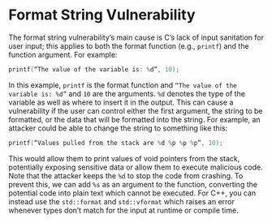 # Format String Vulnerability
The format string vulnerability’s main cause is C’s lack of input sanitation for user input; this applies to both the format function (e.g., `printf`) and the function argument. For example:
```c
printf(“The value of the variable is: %d”, 10);
```
In this example, `printf` is the format function and `“The value of the variable is: %d”` and `10` are the arguments. `%d` denotes the type of the variable as well as where to insert it in the output. 
This can cause a vulnerability if the user can control either the first argument, the string to be formatted, or the data that will be formatted into the string. For example, an attacker could be able to change the string to something like this: 
```c
printf(“Values pulled from the stack are %d %p %p %p”, 10);
```
This would allow them to print values of void pointers from the stack, potentially exposing sensitive data or allow them to execute malicious code. Note that the attacker keeps the `%d` to stop the code from crashing.
To prevent this, we can add `%s` as an argument to the function, converting the potential code into plain text which cannot be executed. 
For C++, you can instead use the `std::format` and `std::vformat` which raises an error whenever types don’t match for the input at runtime or compile time.
